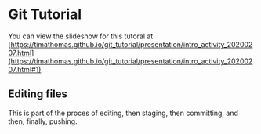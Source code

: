 # Git Tutorial

You can view the slideshow for this tutoral at [https://timathomas.github.io/git_tutorial/presentation/intro_activity_20200207.html](https://timathomas.github.io/git_tutorial/presentation/intro_activity_20200207.html#1)

## Editing files

This is part of the proces of editing, then staging, then committing, and then, finally, pushing.